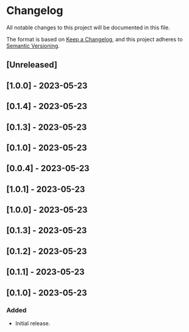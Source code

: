 # Changelog

All notable changes to this project will be documented in this file.

The format is based on [Keep a Changelog](https://keepachangelog.com/en/1.0.0/),
and this project adheres to [Semantic Versioning](https://semver.org/spec/v2.0.0.html).

## [Unreleased]

## [1.0.0] - 2023-05-23

## [0.1.4] - 2023-05-23

## [0.1.3] - 2023-05-23

## [0.1.0] - 2023-05-23

## [0.0.4] - 2023-05-23

## [1.0.1] - 2023-05-23

## [1.0.0] - 2023-05-23

## [0.1.3] - 2023-05-23

## [0.1.2] - 2023-05-23

## [0.1.1] - 2023-05-23

## [0.1.0] - 2023-05-23

### Added
- Initial release.
